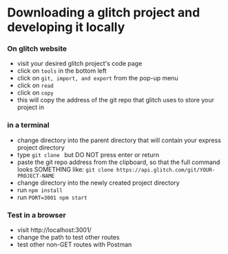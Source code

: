# Downloading a glitch project and developing it locally

### On glitch website
* visit your desired glitch project's code page
* click on `tools` in the bottom left
* click on `git, import, and export` from the pop-up menu
* click on `read`
* click on `copy`
* this will copy the address of the git repo that glitch uses to store your project in

### in a terminal
* change directory into the parent directory that will contain your express project directory
* type `git clone ` but DO NOT press enter or return
* paste the git repo address from the clipboard, so that the full command looks SOMETHING like:
  `git clone https://api.glitch.com/git/YOUR-PROJECT-NAME`
* change directory into the newly created project directory
* run `npm install`
* run `PORT=3001 npm start`

### Test in a browser
* visit http://localhost:3001/
* change the path to test other routes
* test other non-GET routes with Postman
